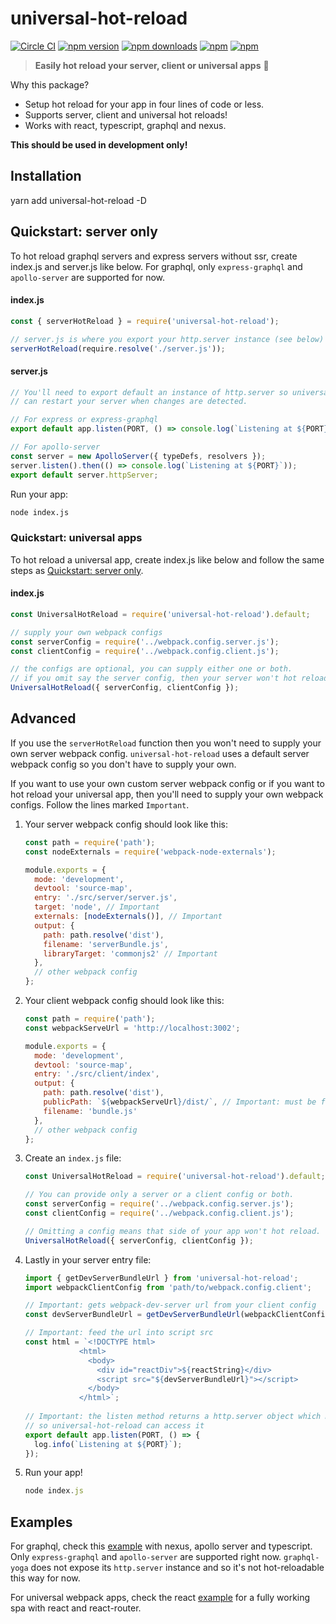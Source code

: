# universal-hot-reload

[![Circle CI](https://img.shields.io/circleci/project/github/yusinto/universal-hot-reload/master.svg?style=for-the-badge&logo=circleci)](https://circleci.com/gh/yusinto/universal-hot-reload)
[![npm version](https://img.shields.io/npm/v/universal-hot-reload.svg?style=for-the-badge)](https://www.npmjs.com/package/universal-hot-reload)
[![npm downloads](https://img.shields.io/npm/dm/universal-hot-reload.svg?style=for-the-badge)](https://www.npmjs.com/package/universal-hot-reload) 
[![npm](https://img.shields.io/npm/dt/universal-hot-reload.svg?style=for-the-badge)](https://www.npmjs.com/package/universal-hot-reload) 
[![npm](https://img.shields.io/npm/l/universal-hot-reload.svg?style=for-the-badge)](https://www.npmjs.com/package/universal-hot-reload) 

> **Easily hot reload your server, client or universal apps** :clap:

Why this package?
 * Setup hot reload for your app in four lines of code or less.
 * Supports server, client and universal hot reloads!
 * Works with react, typescript, graphql and nexus.

<b>This should be used in development only!</b>

## Installation

yarn add universal-hot-reload -D

## Quickstart: server only
To hot reload graphql servers and express servers without ssr, 
create index.js and server.js like below. For graphql, only `express-graphql` 
and `apollo-server` are supported for now.

#### index.js

```js
const { serverHotReload } = require('universal-hot-reload');

// server.js is where you export your http.server instance (see below) 
serverHotReload(require.resolve('./server.js'));
```

#### server.js
```js
// You'll need to export default an instance of http.server so universal-hot-reload
// can restart your server when changes are detected.

// For express or express-graphql
export default app.listen(PORT, () => console.log(`Listening at ${PORT}`));

// For apollo-server
const server = new ApolloServer({ typeDefs, resolvers });
server.listen().then(() => console.log(`Listening at ${PORT}`));
export default server.httpServer;
```

Run your app:
```bash
node index.js
```

### Quickstart: universal apps
To hot reload a universal app, create index.js like below and follow the same 
steps as [Quickstart: server only](#quickstart-server-only).
 
#### index.js

```js
const UniversalHotReload = require('universal-hot-reload').default;

// supply your own webpack configs
const serverConfig = require('../webpack.config.server.js');
const clientConfig = require('../webpack.config.client.js');

// the configs are optional, you can supply either one or both.
// if you omit say the server config, then your server won't hot reload.
UniversalHotReload({ serverConfig, clientConfig });
```

## Advanced
If you use the `serverHotReload` function then you won't need to supply your own server webpack config. `universal-hot-reload`
uses a default server webpack config so you don't have to supply your own.

If you want to use your own custom server webpack config or if you want to hot reload your universal app,
then you'll need to supply your own webpack configs. Follow the lines marked `Important`.

1. Your server webpack config should look like this:
    
    ```js
    const path = require('path');
    const nodeExternals = require('webpack-node-externals');
    
    module.exports = {
      mode: 'development',
      devtool: 'source-map',
      entry: './src/server/server.js',
      target: 'node', // Important
      externals: [nodeExternals()], // Important
      output: {
        path: path.resolve('dist'),
        filename: 'serverBundle.js',
        libraryTarget: 'commonjs2' // Important
      },
      // other webpack config
    };
    ```
2. Your client webpack config should look like this:

    ```javascript
    const path = require('path');
    const webpackServeUrl = 'http://localhost:3002';
    
    module.exports = {
      mode: 'development',
      devtool: 'source-map',
      entry: './src/client/index',
      output: {
        path: path.resolve('dist'),
        publicPath: `${webpackServeUrl}/dist/`, // Important: must be full path with trailing slash
        filename: 'bundle.js'
      },
      // other webpack config
    };
    ```
3. Create an `index.js` file:

    ```javascript
    const UniversalHotReload = require('universal-hot-reload').default;

    // You can provide only a server or a client config or both. 
    const serverConfig = require('../webpack.config.server.js');
    const clientConfig = require('../webpack.config.client.js');
 
    // Omitting a config means that side of your app won't hot reload.
    UniversalHotReload({ serverConfig, clientConfig });
    ```

4. Lastly in your server entry file:

    ```javascript
    import { getDevServerBundleUrl } from 'universal-hot-reload';
    import webpackClientConfig from 'path/to/webpack.config.client';

    // Important: gets webpack-dev-server url from your client config 
    const devServerBundleUrl = getDevServerBundleUrl(webpackClientConfig);
 
    // Important: feed the url into script src
    const html = `<!DOCTYPE html>
                <html>
                  <body>
                    <div id="reactDiv">${reactString}</div>
                    <script src="${devServerBundleUrl}"></script>
                  </body>
                </html>`;
                
    // Important: the listen method returns a http.server object which must be default exported
    // so universal-hot-reload can access it
    export default app.listen(PORT, () => {
      log.info(`Listening at ${PORT}`);
    });
    ```

5. Run your app!
    
    ```javascript
    node index.js
    ```

## Examples
For graphql, check this [example](https://github.com/yusinto/universal-hot-reload/tree/master/examples/ts) with nexus, 
apollo server and typescript. Only `express-graphql` and `apollo-server` are supported right now. `graphql-yoga`
does not expose its `http.server` instance and so it's not hot-reloadable this way for now.

For universal webpack apps, check the react [example](https://github.com/yusinto/universal-hot-reload/tree/master/examples/js)
for a fully working spa with react and react-router.
